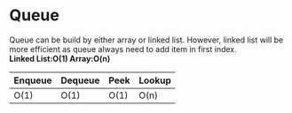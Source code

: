 # Queue

Queue can be build by either array or linked list. However, linked list will be more efficient as queue always need to add item in first index. <br>
<b>Linked List:O(1) Array:O(n)</b>

| Enqueue | Dequeue | Peek | Lookup |
|---------|---------|------|--------|
| O(1)    | O(1)    | O(1) | O(n)   |
